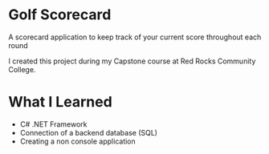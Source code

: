# Golf Scorecard

A scorecard application to keep track of your current score throughout each round


I created this project during my Capstone course at Red Rocks Community College.

# What I Learned

- C# .NET Framework
- Connection of a backend database (SQL)
- Creating a non console application
